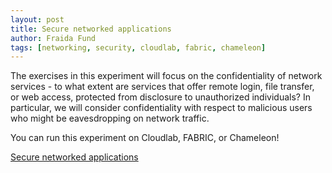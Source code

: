 ```yaml
---
layout: post
title: Secure networked applications
author: Fraida Fund
tags: [networking, security, cloudlab, fabric, chameleon]
---
```



The exercises in this experiment will focus on the confidentiality of network services - to what extent are services that offer remote login, file transfer, or web access, protected from disclosure to unauthorized individuals? In particular, we will consider confidentiality with respect to malicious users who might be eavesdropping on network traffic.


You can run this experiment on Cloudlab, FABRIC, or Chameleon!

[Secure networked applications](https://witestlab.poly.edu/blog/secure-networked-applications/)





